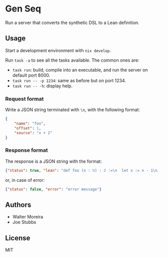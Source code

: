 # Gen Seq

Run a server that converts the synthetic DSL to a Lean definition.

## Usage

Start a development environment with `nix develop`.

Run `task -a` to see all the tasks available. The common ones are:

* `task run`: build, compile into an executable, and run the server on default port 8000.
* `task run -- -p 1234`: same as before but on port 1234.
* `task run -- -h`: display help.

### Request format

Write a JSON string terminated with `\n`, with the following format:
```json
{
    "name": "foo",
    "offset": 1,
    "source": "x + 2"
}
```

### Response format

The response is a JSON string with the format:
```json
{"status": true, "lean": "def foo (n : ℕ) : ℤ :=\n  let x := n - 1\n  (x + 2)", "error": null}
```
or, in case of error:
```json
{"status": false, "error": "error message"}
```

## Authors

* Walter Moreira
* Joe Stubbs

## License

MIT
